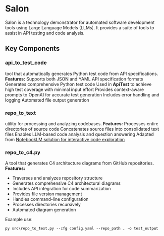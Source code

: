 # Salon

Salon is a technology demonstrator for automated software development tools using Large Language Models (LLMs). It provides a suite of tools to assist in API testing and code analysis.
## Key Components

### api_to_test_code
 tool that automatically generates Python test code from API specifications.
**Features:**
 Supports both JSON and YAML API specification formats
 Generates comprehensive Python test code
 Used in **ApiTest** to achieve high test coverage with minimal input effort
 Provides context-aware prompts to OpenAI for accurate test generation
 Includes error handling and logging
 Automated file output generation

### repo_to_text
 utility for processing and analyzing codebases.
**Features:**
 Processes entire directories of source code
 Concatenates source files into consolidated text files
 Enables LLM-based code analysis and question answering
 Adapted from [NotebookLM solution for interactive code exploration](https://jmlbeaujour.medium.com/introducing-notebooklm-as-a-solution-for-interactive-code-exploration-704a44e690a6)

### repo_to_c4.py
A tool that generates C4 architecture diagrams from GitHub repositories.
**Features:**
- Traverses and analyzes repository structure
- Generates comprehensive C4 architectural diagrams
- Includes API integration for code summarization
- Provides file version management
- Handles command-line configuration
- Processes directories recursively
- Automated diagram generation


Example use:
```
py src\repo_to_text.py --cfg config.yaml --repo_path . -o test_output
```

